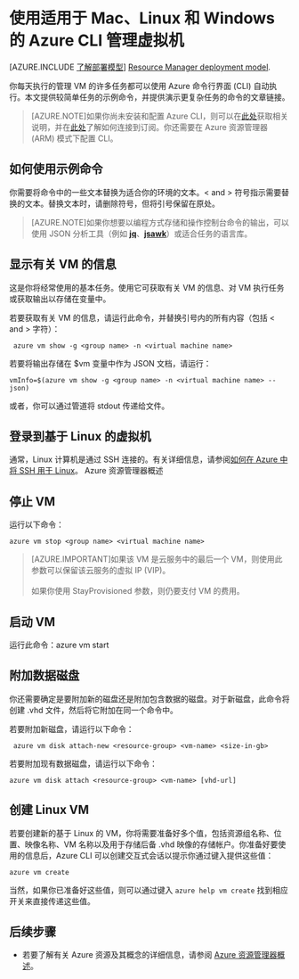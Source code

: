 <properties
   pageTitle="使用 CLI 管理虚拟机 | Windows Azure"
   description="使用 Azure 命令行界面 (CLI) 自动管理 Azure 资源管理器 VM。"
   services="virtual-machines"
   documentationCenter=""
   authors="dlepow"
   manager="timlt"
   editor=""
   tags="azure-resource-manager"/>

   <tags
   ms.service="virtual-machines"
   ms.date="10/07/2015"
   wacn.date="11/27/2015"/>

# 使用适用于 Mac、Linux 和 Windows 的 Azure CLI 管理虚拟机


[AZURE.INCLUDE [了解部署模型](../includes/learn-about-deployment-models-classic-include.md)] [Resource Manager deployment model](/documentation/articles/virtual-machines-how-to-automate-azure-resource-manager).

你每天执行的管理 VM 的许多任务都可以使用 Azure 命令行界面 (CLI) 自动执行。本文提供较简单任务的示例命令，并提供演示更复杂任务的命令的文章链接。

>[AZURE.NOTE]如果你尚未安装和配置 Azure CLI，则可以在[此处](/documentation/articles/xplat-cli-install)获取相关说明，并在[此处](/documentation/articles/xplat-cli-connect)了解如何连接到订阅。你还需要在 Azure 资源管理器 (ARM) 模式下配置 CLI。

## 如何使用示例命令
你需要将命令中的一些文本替换为适合你的环境的文本。< and > 符号指示需要替换的文本。替换文本时，请删除符号，但将引号保留在原处。

> [AZURE.NOTE]如果你想要以编程方式存储和操作控制台命令的输出，可以使用 JSON 分析工具（例如 **[jq](https://github.com/stedolan/jq)**、**[jsawk](https://github.com/micha/jsawk)**）或适合任务的语言库。

## 显示有关 VM 的信息

这是你将经常使用的基本任务。使用它可获取有关 VM 的信息、对 VM 执行任务或获取输出以存储在变量中。

若要获取有关 VM 的信息，请运行此命令，并替换引号内的所有内容（包括 < and > 字符）：

     azure vm show -g <group name> -n <virtual machine name>

若要将输出存储在 $vm 变量中作为 JSON 文档，请运行：

    vmInfo=$(azure vm show -g <group name> -n <virtual machine name> --json)

或者，你可以通过管道将 stdout 传递给文件。

## 登录到基于 Linux 的虚拟机

通常，Linux 计算机是通过 SSH 连接的。有关详细信息，请参阅[如何在 Azure 中将 SSH 用于 Linux](/documentation/articles/virtual-machines-linux-use-ssh-key)。
Azure 资源管理器概述
## 停止 VM

运行以下命令：

    azure vm stop <group name> <virtual machine name>

>[AZURE.IMPORTANT]如果该 VM 是云服务中的最后一个 VM，则使用此参数可以保留该云服务的虚拟 IP (VIP)。<br><br> 如果你使用 StayProvisioned 参数，则仍要支付 VM 的费用。

## 启动 VM

运行此命令：azure vm start <group name> <virtual machine name>

## 附加数据磁盘

你还需要确定是要附加新的磁盘还是附加包含数据的磁盘。对于新磁盘，此命令将创建 .vhd 文件，然后将它附加在同一个命令中。

若要附加新磁盘，请运行以下命令：

     azure vm disk attach-new <resource-group> <vm-name> <size-in-gb>

若要附加现有数据磁盘，请运行以下命令：

    azure vm disk attach <resource-group> <vm-name> [vhd-url]

## 创建 Linux VM

若要创建新的基于 Linux 的 VM，你将需要准备好多个值，包括资源组名称、位置、映像名称、VM 名称以及用于存储后备 .vhd 映像的存储帐户。你准备好要使用的信息后，Azure CLI 可以创建交互式会话以提示你通过键入提供这些值：

    azure vm create

当然，如果你已准备好这些值，则可以通过键入 `azure help vm create` 找到相应开关来直接传递这些值。

## 后续步骤

* 若要了解有关 Azure 资源及其概念的详细信息，请参阅 [Azure 资源管理器概述](/documentation/articles/resource-group-overview)。

<!---HONumber=82-->